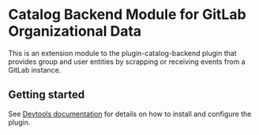 # Catalog Backend Module for GitLab Organizational Data

This is an extension module to the plugin-catalog-backend plugin that provides group and user entities by scrapping or receiving events from a GitLab instance.

## Getting started

See [Devtools documentation](https://devtools.khulnasoft.com/docs/integrations/gitlab/org) for details on how to install
and configure the plugin.

